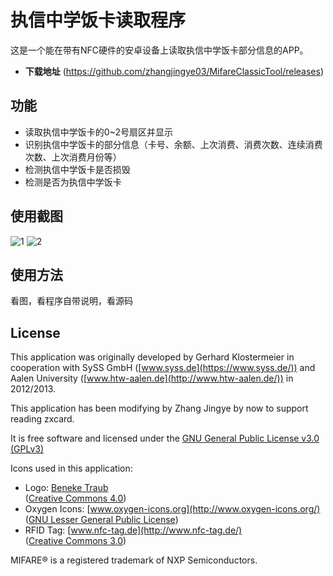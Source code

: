 执信中学饭卡读取程序
=========================

这是一个能在带有NFC硬件的安卓设备上读取执信中学饭卡部分信息的APP。

* **下载地址**
  (https://github.com/zhangjingye03/MifareClassicTool/releases)



功能
--------

* 读取执信中学饭卡的0~2号扇区并显示
* 识别执信中学饭卡的部分信息（卡号、余额、上次消费、消费次数、连续消费次数、上次消费月份等）
* 检测执信中学饭卡是否损毁
* 检测是否为执信中学饭卡



使用截图
-------------------
![1](http://p1.bpimg.com/567571/6e7a309c9c9de06c.png)
![2](http://p1.bpimg.com/567571/5d7c481fcaf6be01.png)


使用方法
---------------

看图，看程序自带说明，看源码



License
-------

This application was originally developed by
Gerhard Klostermeier in cooperation with SySS GmbH
([www.syss.de](https://www.syss.de/)) and Aalen
University ([www.htw-aalen.de](http://www.htw-aalen.de/)) in 2012/2013.

This application has been modifying by Zhang Jingye   by now to support reading zxcard.

It is free software and licensed under the
[GNU General Public License v3.0 (GPLv3)](https://www.gnu.org/licenses/gpl-3.0.txt)

Icons used in this application:
* Logo: [Beneke Traub](http://www.beneketraub.com/)  
  ([Creative Commons 4.0](http://creativecommons.org/licenses/by-nc-sa/4.0/))
* Oxygen Icons: [www.oxygen-icons.org](http://www.oxygen-icons.org/)  
  ([GNU Lesser General Public License](http://www.gnu.org/licenses/lgpl.html))
* RFID Tag: [www.nfc-tag.de](http://www.nfc-tag.de/)  
  ([Creative Commons 3.0](http://creativecommons.org/licenses/by/3.0/))

MIFARE® is a registered trademark of NXP Semiconductors.
